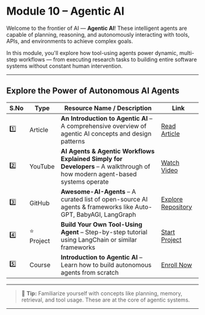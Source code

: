 #  Module 10 – Agentic AI

Welcome to the frontier of AI — **Agentic AI**! These intelligent agents are capable of planning, reasoning, and autonomously interacting with tools, APIs, and environments to achieve complex goals.

In this module, you'll explore how tool-using agents power dynamic, multi-step workflows — from executing research tasks to building entire software systems without constant human intervention.

---

##  Explore the Power of Autonomous AI Agents

| S.No | Type      | Resource Name / Description                                                   | Link |
|------|-----------|--------------------------------------------------------------------------------|------|
| 1️⃣   | Article   | **An Introduction to Agentic AI** – A comprehensive overview of agentic AI concepts and design patterns | [Read Article](https://lekha-bhan88.medium.com/introduction-to-agentic-ai-and-its-design-patterns-af8b7b3ef738) |
| 2️⃣   | YouTube   | **AI Agents & Agentic Workflows Explained Simply for Developers** – A walkthrough of how modern agent-based systems operate | [Watch Video](https://www.youtube.com/watch?v=y5X1FyQctoE) |
| 3️⃣   | GitHub    | **Awesome-AI-Agents** – A curated list of open-source AI agents & frameworks like Auto-GPT, BabyAGI, LangGraph | [Explore Repository](https://github.com/ai-collection/awesome-ai-agents) |
| 4️⃣   | ⭐ Project | **Build Your Own Tool-Using Agent** – Step-by-step tutorial using LangChain or similar frameworks | [Start Project](https://python.langchain.com/docs/get_started/introduction) |
| 5️⃣   | Course    | **Introduction to Agentic AI** – Learn how to build autonomous agents from scratch | [Enroll Now](https://learning.servicenow.com/lxp/en/general/introduction-to-agentic-ai?course_id=3b88f87b976f5e90f6913ce0f053afa9&id=learning_course_prev) |

---

> 📌 **Tip:** Familiarize yourself with concepts like planning, memory, retrieval, and tool usage. These are at the core of agentic systems.

---


